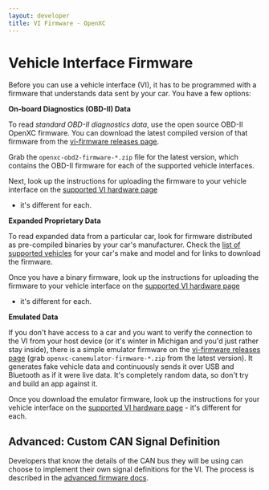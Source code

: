 ```yaml
---
layout: developer
title: VI Firmware - OpenXC
---
```


<div class="page-header">
    <h1>Vehicle Interface Firmware</h1>
</div>

Before you can use a vehicle interface (VI), it has to be programmed with a
firmware that understands data sent by your car. You have a few options:

**On-board Diagnostics (OBD-II) Data**

To read *standard OBD-II diagnostics data*, use the open source OBD-II OpenXC
firmware. You can download the latest compiled  version of that firmware from
the [vi-firmware releases page](https://github.com/openxc/vi-firmware/releases).

Grab the `openxc-obd2-firmware-*.zip` file for the latest version, which
contains the OBD-II firmware for each of the supported vehicle interfaces.

Next, look up the instructions for uploading the firmware to your vehicle
interface on the [supported VI hardware page](/vehicle-interface/hardware.html)
- it's different for each.

**Expanded Proprietary Data**

To read expanded data from a particular car, look for firmware distributed as
pre-compiled binaries by your car's manufacturer. Check the [list of supported
vehicles](/hardware/vehicles.html) for your car's make and model and for links
to download the firmware.

Once you have a binary firmware, look up the instructions for uploading the
firmware to your vehicle interface on the [supported VI hardware
page](/vehicle-interface/hardware.html)
- it's different for each.

**Emulated Data**

If you don't have access to a car and you want to verify the connection to the
VI from your host device (or it's winter in Michigan and you'd just rather stay
inside), there is a simple emulator firmware on the [vi-firmware releases
page](https://github.com/openxc/vi-firmware/releases)
(grab `openxc-canemulator-firmware-*.zip` from the latest version). It generates
fake vehicle data and continuously sends it over USB and Bluetooth as if it were
live data. It's completely random data, so don't try and build an app against
it.

Once you download the emulator firmware, look up the instructions for your
vehicle interface on the [supported VI hardware
page](/vehicle-interface/hardware.html) - it's different for each.


<div class="page-header">
    <h2>Advanced: Custom CAN Signal Definition</h2>
</div>

Developers that know the details of the CAN bus they will be using can choose to
implement their own signal definitions for the VI. The process is
described in the [advanced firmware docs](/firmware/advanced-intro.html).
